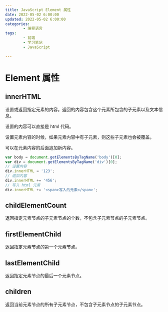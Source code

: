 ```yaml
---
title: JavaScript Element 属性
date: 2022-05-02 6:00:00
updated: 2022-05-02 6:00:00
categories:
        - 编程语言
tags:
        - 前端
        - 学习笔记
        - JavaScript

---
```


# Element 属性

## innerHTML

设置或返回指定元素的内容。返回的内容包含这个元素所包含的子元素以及文本信息。

设置的内容可以直接是 html 代码。

设置元素内容的时候，如果元素内容中有子元素，则这些子元素也会被覆盖。

可以在元素内容的后面追加新内容。

```js
var body = document.getElementsByTagName('body')[0];
var div = document.getElementsByTagName('div')[0];
// 设置内容
div.innerHTML = '123';
// 追加内容
div.innerHTML += '456';
// 写入 html 元素
div.innerHTML += '<span>写入的元素</span>';
```

## childElementCount

返回指定元素节点的子元素节点的个数，不包含子元素节点的子元素节点。

## firstElementChild

返回指定元素节点的第一个元素节点。

## lastElementChild

返回指定元素节点的最后一个元素节点。

## children

返回当前元素节点的所有子元素节点，不包含子元素节点的子元素节点。

